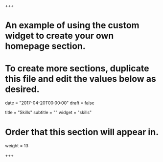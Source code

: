 +++
# An example of using the custom widget to create your own homepage section.
# To create more sections, duplicate this file and edit the values below as desired.

date = "2017-04-20T00:00:00"
draft = false

title = "Skills"
subtitle = ""
widget = "skills"

# Order that this section will appear in.
weight = 13

+++
